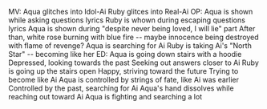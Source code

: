 MV:
    Aqua glitches into Idol-Ai
    Ruby glitces into Real-Ai
OP:
    Aqua is shown while asking questions lyrics
    Ruby is whown during escaping questions lyrics
    Aqua is shown during "despite never being loved, I will lie" part
        After than, white rose burning with blue fire --  maybe innocence being destroyed with flame of revenge?
    Aqua is searching for Ai
    Ruby is taking Ai's "North Star" -- becoming like her
ED:
    Aqua is going down stairs with a hoodie
        Depressed, looking towards the past
        Seeking out answers closer to Ai
    Ruby is going up the stairs open
        Happy, striving toward the future
        Trying to become like Ai
    Aqua is controlled by strings of fate, like Ai was earlier
        Controlled by the past, searching for Ai
    Aqua's hand dissolves while reaching out toward Ai
Aqua is fighting and searching a lot
